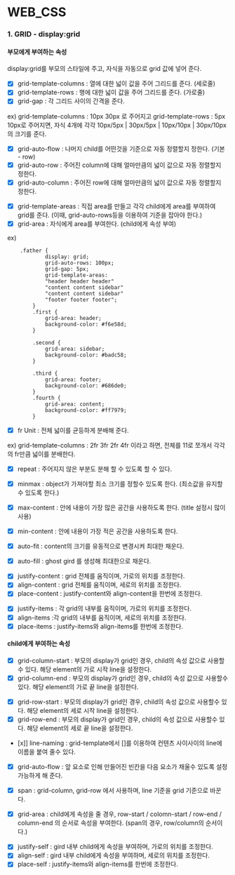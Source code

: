 # WEB_CSS

### 1. GRID - display:grid

#### 부모에게 부여하는 속성

display:grid를 부모의 스타일에 주고, 자식을 자동으로 grid 값에 넣어 준다.

- [x] grid-template-columns : 열에 대한 넓이 값을 주어 그리드를 준다. (세로줄)
- [x] grid-template-rows : 행에 대한 넓이 값을 주어 그리드를 준다. (가로줄)
- [x] grid-gap : 각 그리드 사이의 간격을 준다.

ex) grid-template-columns : 10px 30px 로 주어지고 grid-template-rows : 5px 10px로 주어지면,
자식 4개에 각각 10px/5px | 30px/5px | 10px/10px | 30px/10px 의 크기를 준다.

- [x] grid-auto-flow : 나머지 child를 어떤것을 기준으로 자동 정렬할지 정한다. (기본 - row)
- [x] grid-auto-row : 주어진 column에 대해 얼마만큼의 넓이 값으로 자동 정렬할지 정한다.
- [x] grid-auto-column : 주어진 row에 대해 얼마만큼의 넓이 값으로 자동 정렬할지 정한다.

* [x] grid-template-areas : 직접 area를 만들고 각각 child에게 area를 부여하여 grid를 준다. (이때, grid-auto-rows등을 이용하여 기준을 잡아야 한다.)
* [x] grid-area : 자식에게 area를 부여한다. (child에게 속성 부여)

ex)

```
    .father {
            display: grid;
            grid-auto-rows: 100px;
            grid-gap: 5px;
            grid-template-areas:
            "header header header"
            "content content sidebar"
            "content content sidebar"
            "footer footer footer";
        }
        .first {
            grid-area: header;
            background-color: #f6e58d;
        }

        .second {
            grid-area: sidebar;
            background-color: #badc58;
        }

        .third {
            grid-area: footer;
            background-color: #686de0;
        }
        .fourth {
            grid-area: content;
            background-color: #ff7979;
        }
```

- [x] fr Unit : 전체 넓이를 균등하게 분배해 준다.

ex) grid-template-columns : 2fr 3fr 2fr 4fr 이라고 하면, 전체를 11로 쪼개서 각각의 fr만큼 넓이를 분배한다.

- [x] repeat : 주어지지 않은 부분도 분해 할 수 있도록 할 수 있다.
- [x] minmax : object가 가져야할 최소 크기를 정할수 있도록 한다. (최소값을 유지할 수 있도록 한다.)
- [x] max-content : 안에 내용이 가장 많은 공간을 사용하도록 한다. (title 설정시 많이 사용)
- [x] min-content : 안에 내용이 가장 적은 공간을 사용하도록 한다.

- [x] auto-fit : content의 크기를 유동적으로 변경시켜 최대한 채운다.
- [x] auto-fill : ghost gird 를 생성해 최대한으로 채운다.

* [x] justify-content : grid 전체를 움직이며, 가로의 위치를 조정한다.
* [x] align-content : grid 전체를 움직이며, 세로의 위치를 조정한다.
* [x] place-content : justify-content와 align-content을 한번에 조정한다.

- [x] justify-items : 각 grid의 내부를 움직이며, 가로의 위치를 조정한다.
- [x] align-items :각 grid의 내부를 움직이며, 세로의 위치를 조정한다.
- [x] place-items : justify-items와 align-items를 한번에 조정한다.

#### child에게 부여하는 속성

- [x] grid-column-start : 부모의 display가 grid인 경우, child의 속성 값으로 사용할수 있다. 해당 element의 가로 시작 line을 설정한다.
- [x] grid-column-end : 부모의 display가 grid인 경우, child의 속성 값으로 사용할수 있다. 해당 element의 가로 끝 line을 설정한다.

* [x] grid-row-start : 부모의 display가 grid인 경우, child의 속성 값으로 사용할수 있다. 해당 element의 세로 시작 line을 설정한다.
* [x] grid-row-end : 부모의 display가 grid인 경우, child의 속성 값으로 사용할수 있다. 해당 element의 세로 끝 line을 설정한다.

* [x]] line-naming : grid-template에서 []를 이용하여 컨텐츠 사이사이의 line에 이름을 붙여 줄수 있다.
* [x] grid-auto-flow : 앞 요소로 인해 만들어진 빈칸을 다음 요소가 채울수 있도록 설정 가능하게 해 준다.

* [x] span : grid-column, grid-row 에서 사용하며, line 기준을 grid 기준으로 바꾼다.

* [x] grid-area : child에게 속성을 줄 경우, row-start / colomn-start / row-end / column-end 의 순서로 속성을 부여한다. (span의 경우, row/column의 순서이다.)

- [x] justify-self : gird 내부 child에게 속성을 부여하며, 가로의 위치를 조정한다.
- [x] align-self : gird 내부 child에게 속성을 부여하며, 세로의 위치를 조정한다.
- [x] place-self : justify-items와 align-items를 한번에 조정한다.
